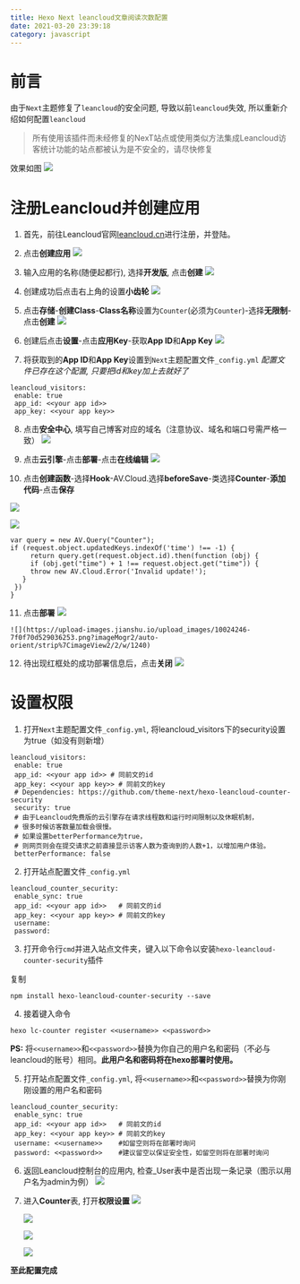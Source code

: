 ```yaml
---
title: Hexo Next leancloud文章阅读次数配置
date: 2021-03-20 23:39:18
category: javascript
---
```

# 前言

由于`Next`主题修复了`leancloud`的安全问题, 导致以前`leancloud`失效, 所以重新介绍如何配置`leancloud`

> 所有使用该插件而未经修复的NexT站点或使用类似方法集成Leancloud访客统计功能的站点都被认为是不安全的，请尽快修复

效果如图
![](https://upload-images.jianshu.io/upload_images/10024246-4c34cbaf05fa0929.png?imageMogr2/auto-orient/strip%7CimageView2/2/w/1240)

# 注册Leancloud并创建应用

1.  首先，前往Leancloud官网[leancloud.cn](https://leancloud.cn/dashboard/login.html#/signup)进行注册，并登陆。

2.  点击**创建应用**
    ![](https://upload-images.jianshu.io/upload_images/10024246-89aca6e79e05f569.png?imageMogr2/auto-orient/strip%7CimageView2/2/w/1240)

3.  输入应用的名称(随便起都行), 选择**开发版**, 点击**创建**
    ![](https://upload-images.jianshu.io/upload_images/10024246-097016813d541b77.png?imageMogr2/auto-orient/strip%7CimageView2/2/w/1240)

4.  创建成功后点击右上角的设置**小齿轮**
    ![](https://upload-images.jianshu.io/upload_images/10024246-3db198f1151cdcbf.png?imageMogr2/auto-orient/strip%7CimageView2/2/w/1240)

5.  点击**存储**-**创建Class**-**Class名称**设置为`Counter`(必须为`Counter`)-选择**无限制**-点击**创建**
    ![](https://upload-images.jianshu.io/upload_images/10024246-432bb8b837df5c25.png?imageMogr2/auto-orient/strip%7CimageView2/2/w/1240)

6.  创建后点击**设置**-点击**应用Key**-获取**App ID**和**App Key**
    ![](https://upload-images.jianshu.io/upload_images/10024246-9535fa3e0ed7959c.png?imageMogr2/auto-orient/strip%7CimageView2/2/w/1240)

7.  将获取到的**App ID**和**App Key**设置到`Next`主题配置文件`_config.yml`
    *配置文件已存在这个配置, 只要把id和key加上去就好了*
```
leancloud_visitors:
 enable: true
 app_id: <<your app id>>
 app_key: <<your app key>>
```

8.  点击**安全中心**, 填写自己博客对应的域名（注意协议、域名和端口号需严格一致）
    ![](https://upload-images.jianshu.io/upload_images/10024246-0a2fe8df57f0f3c6.png?imageMogr2/auto-orient/strip%7CimageView2/2/w/1240)

9.  点击**云引擎**-点击**部署**-点击**在线编辑**
    ![](https://upload-images.jianshu.io/upload_images/10024246-e403d7af8cb3c367.png?imageMogr2/auto-orient/strip%7CimageView2/2/w/1240)

10.  点击**创建函数**-选择**Hook**-AV.Cloud.选择**beforeSave**-类选择**Counter**-**添加代码**-点击**保存**

![](https://upload-images.jianshu.io/upload_images/10024246-fd6294350d1575b8.png?imageMogr2/auto-orient/strip%7CimageView2/2/w/1240)

![](https://upload-images.jianshu.io/upload_images/10024246-e68e0a9d45123d5a.png?imageMogr2/auto-orient/strip%7CimageView2/2/w/1240)
```
var query = new AV.Query("Counter");
if (request.object.updatedKeys.indexOf('time') !== -1) {
     return query.get(request.object.id).then(function (obj) {
     if (obj.get("time") + 1 !== request.object.get("time")) {
     throw new AV.Cloud.Error('Invalid update!');
   }
 })
}
```
11.  点击**部署**
    ![](https://upload-images.jianshu.io/upload_images/10024246-6f2cb6e065606ee4.png?imageMogr2/auto-orient/strip%7CimageView2/2/w/1240)

    ![](https://upload-images.jianshu.io/upload_images/10024246-7f0f70d529036253.png?imageMogr2/auto-orient/strip%7CimageView2/2/w/1240)

12.  待出现红框处的成功部署信息后，点击**关闭**
    ![](https://upload-images.jianshu.io/upload_images/10024246-74bb624ee196b414.png?imageMogr2/auto-orient/strip%7CimageView2/2/w/1240)

# 设置权限

1.  打开`Next`主题配置文件`_config.yml`, 将leancloud_visitors下的security设置为true（如没有则新增）

```
leancloud_visitors:
 enable: true
 app_id: <<your app id>> # 同前文的id
 app_key: <<your app key>> # 同前文的key
 # Dependencies: https://github.com/theme-next/hexo-leancloud-counter-security
 security: true
 # 由于Leancloud免费版的云引擎存在请求线程数和运行时间限制以及休眠机制，
 # 很多时候访客数量加载会很慢。
 # 如果设置betterPerformance为true，
 # 则网页则会在提交请求之前直接显示访客人数为查询到的人数+1，以增加用户体验。
 betterPerformance: false
```

2.  打开站点配置文件`_config.yml`
```
leancloud_counter_security:
 enable_sync: true
 app_id: <<your app id>>   # 同前文的id
 app_key: <<your app key>> # 同前文的key
 username: 
 password:
```

3.  打开命令行`cmd`并进入站点文件夹，键入以下命令以安装`hexo-leancloud-counter-security`插件

复制 

```
npm install hexo-leancloud-counter-security --save
```

4.  接着键入命令
```
hexo lc-counter register <<username>> <<password>>
```

**PS:** 将`<<username>>`和`<<password>>`替换为你自己的用户名和密码（不必与leancloud的账号）相同。**此用户名和密码将在hexo部署时使用。**

5.  打开站点配置文件`_config.yml`, 将`<<username>>`和`<<password>>`替换为你刚刚设置的用户名和密码

```
leancloud_counter_security:
 enable_sync: true
 app_id: <<your app id>>   # 同前文的id
 app_key: <<your app key>> # 同前文的key
 username: <<username>>    #如留空则将在部署时询问
 password: <<password>>    #建议留空以保证安全性，如留空则将在部署时询问
```

6.  返回Leancloud控制台的应用内, 检查_User表中是否出现一条记录（图示以用户名为admin为例）
    ![](https://upload-images.jianshu.io/upload_images/10024246-999c5edc89f7b563.png?imageMogr2/auto-orient/strip%7CimageView2/2/w/1240)

7.  进入**Counter**表, 打开**权限设置**
    ![](https://upload-images.jianshu.io/upload_images/10024246-787b5c61ae91e7f2.png?imageMogr2/auto-orient/strip%7CimageView2/2/w/1240)

    ![](https://upload-images.jianshu.io/upload_images/10024246-37f02ef456350fe9.png?imageMogr2/auto-orient/strip%7CimageView2/2/w/1240)

    ![](https://upload-images.jianshu.io/upload_images/10024246-65c41acaf06d5c02.png?imageMogr2/auto-orient/strip%7CimageView2/2/w/1240)

    ![](https://upload-images.jianshu.io/upload_images/10024246-7f8593a5f8c45141.png?imageMogr2/auto-orient/strip%7CimageView2/2/w/1240)

**至此配置完成**

